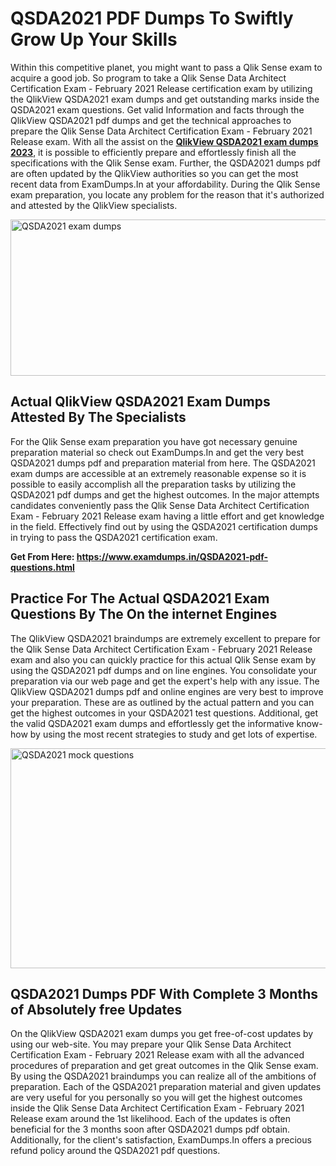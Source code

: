 <h1><strong>QSDA2021 PDF Dumps To Swiftly Grow Up Your Skills</strong></h1>
<p>Within this competitive planet, you might want to pass a Qlik Sense exam to acquire a good job. So program to take a Qlik Sense Data Architect Certification Exam - February 2021 Release certification exam by utilizing the QlikView QSDA2021 exam dumps and get outstanding marks inside the QSDA2021 exam questions. Get valid Information and facts through the QlikView QSDA2021 pdf dumps and get the technical approaches to prepare the Qlik Sense Data Architect Certification Exam - February 2021 Release exam. With all the assist on the <strong><a href="https://www.examdumps.in/QSDA2021-pdf-questions.html">QlikView QSDA2021 exam dumps 2023</a></strong>, it is possible to efficiently prepare and effortlessly finish all the specifications with the Qlik Sense exam. Further, the QSDA2021 dumps pdf are often updated by the QlikView authorities so you can get the most recent data from ExamDumps.In at your affordability. During the Qlik Sense exam preparation, you locate any problem for the reason that it's authorized and attested by the QlikView specialists.</p>
<p><img src="https://i.ibb.co/zxJwW90/Copy-of-Online-Classes-Twitter-header-post-Made-with-Poster-My-Wall-1.png" alt="QSDA2021 exam dumps" width="750" height="250" /></p>
<h2><strong>Actual QlikView QSDA2021 Exam Dumps Attested By The Specialists</strong></h2>
<p>For the Qlik Sense exam preparation you have got necessary genuine preparation material so check out ExamDumps.In and get the very best QSDA2021 dumps pdf and preparation material from here. The QSDA2021 exam dumps are accessible at an extremely reasonable expense so it is possible to easily accomplish all the preparation tasks by utilizing the QSDA2021 pdf dumps and get the highest outcomes. In the major attempts candidates conveniently pass the Qlik Sense Data Architect Certification Exam - February 2021 Release exam having a little effort and get knowledge in the field. Effectively find out by using the QSDA2021 certification dumps in trying to pass the QSDA2021 certification exam.</p>
<p><strong>Get From Here:&nbsp;<a href="https://www.examdumps.in/QSDA2021-pdf-questions.html">https://www.examdumps.in/QSDA2021-pdf-questions.html</a></strong></p>
<h2><strong>Practice For The Actual QSDA2021 Exam Questions By The On the internet Engines</strong></h2>
<p>The QlikView QSDA2021 braindumps are extremely excellent to prepare for the Qlik Sense Data Architect Certification Exam - February 2021 Release exam and also you can quickly practice for this actual Qlik Sense exam by using the QSDA2021 pdf dumps and on line engines. You consolidate your preparation via our web page and get the expert's help with any issue. The QlikView QSDA2021 dumps pdf and online engines are very best to improve your preparation. These are as outlined by the actual pattern and you can get the highest outcomes in your QSDA2021 test questions. Additional, get the valid QSDA2021 exam dumps and effortlessly get the informative know-how by using the most recent strategies to study and get lots of expertise.</p>
<p><a href="https://www.examdumps.in/QSDA2021-pdf-questions.html"><img src="https://i.ibb.co/QkNtdwY/Copy-of-Zoom-Online-Classes-Facebook-Share-Po-Made-with-Poster-My-Wall-1.jpg" alt="QSDA2021 mock questions" width="670" height="352" /></a></p>
<h2><strong>QSDA2021 Dumps PDF With Complete 3 Months of Absolutely free Updates</strong></h2>
<p>On the QlikView QSDA2021 exam dumps you get free-of-cost updates by using our web-site. You may prepare your Qlik Sense Data Architect Certification Exam - February 2021 Release exam with all the advanced procedures of preparation and get great outcomes in the Qlik Sense exam. By using the QSDA2021 braindumps you can realize all of the ambitions of preparation. Each of the QSDA2021 preparation material and given updates are very useful for you personally so you will get the highest outcomes inside the Qlik Sense Data Architect Certification Exam - February 2021 Release exam around the 1st likelihood. Each of the updates is often beneficial for the 3 months soon after QSDA2021 dumps pdf obtain. Additionally, for the client's satisfaction, ExamDumps.In offers a precious refund policy around the QSDA2021 pdf questions.</p>

